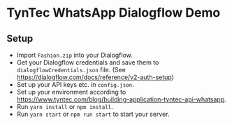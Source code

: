 # TynTec WhatsApp Dialogflow Demo

## Setup

- Import `Fashion.zip` into your Dialogflow.
- Get your Dialogflow credentials and save them to `dialogflowCredentials.json` file. (See https://dialogflow.com/docs/reference/v2-auth-setup)
- Set up your API keys etc. in `config.json`.
- Set up your environment according to https://www.tyntec.com/blog/building-application-tyntec-api-whatsapp.
- Run `yarn install` or `npm install`.
- Run `yarn start` or `npm run start` to start your server.
